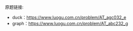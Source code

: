 原题链接:

- duck：https://www.luogu.com.cn/problem/AT_agc032_e
- graph：https://www.luogu.com.cn/problem/AT_abc232_g